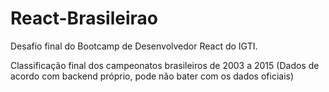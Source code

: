 # React-Brasileirao
Desafio final do Bootcamp de Desenvolvedor React do IGTI.

Classificação final dos campeonatos brasileiros de 2003 a 2015 (Dados de acordo com backend próprio, pode não bater com os dados oficiais)
